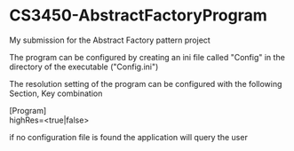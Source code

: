# CS3450-AbstractFactoryProgram
My submission for the Abstract Factory pattern project

The program can be configured by creating an ini file called "Config" in the directory of the executable
("Config.ini")

The resolution setting of the program can be configured with the following Section, Key combination

\[Program\]  
highRes=<true|false>

if no configuration file is found the application will query the user
